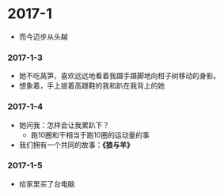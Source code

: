 # 2017-1
* 而今迈步从头越

### 2017-1-3
* 她不吃莴笋，喜欢远远地看着我蹑手蹑脚地向柑子树移动的身影。
* 想象着，手上提着高跟鞋的我和趴在我背上的她

### 2017-1-4
* 她问我：怎样会让我累趴下？
  * 跑10圈和干相当于跑10圈的运动量的事
* 我们拥有一个共同的故事：**《狼与羊》**

### 2017-1-5
* 给家里买了台电脑

